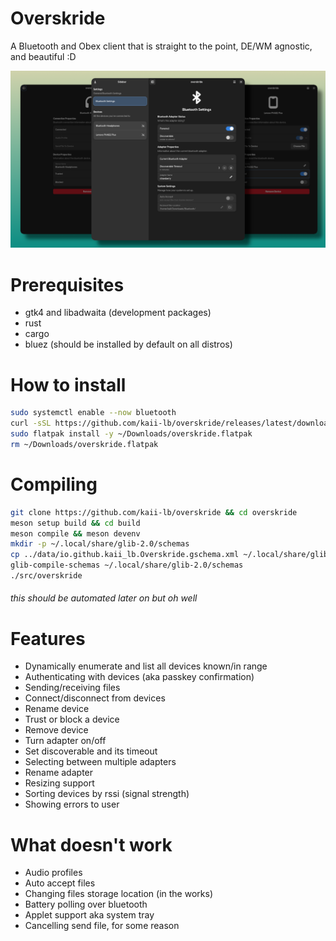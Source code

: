 # Overskride
A Bluetooth and Obex client that is straight to the point, DE/WM agnostic, and beautiful :D

![Screenshot](/assets/images/overskride.png)

# Prerequisites
- gtk4 and libadwaita (development packages)
- rust
- cargo
- bluez (should be installed by default on all distros)

# How to install
```bash
sudo systemctl enable --now bluetooth
curl -sSL https://github.com/kaii-lb/overskride/releases/latest/download/overskride.flatpak -o ~/Downloads/overskride.flatpak
sudo flatpak install -y ~/Downloads/overskride.flatpak
rm ~/Downloads/overskride.flatpak
```

# Compiling
```bash
git clone https://github.com/kaii-lb/overskride && cd overskride
meson setup build && cd build
meson compile && meson devenv
mkdir -p ~/.local/share/glib-2.0/schemas
cp ../data/io.github.kaii_lb.Overskride.gschema.xml ~/.local/share/glib-2.0/schemas
glib-compile-schemas ~/.local/share/glib-2.0/schemas
./src/overskride
```

###### this should be automated later on but oh well

# Features
- Dynamically enumerate and list all devices known/in range 
- Authenticating with devices (aka passkey confirmation)
- Sending/receiving files
- Connect/disconnect from devices
- Rename device
- Trust or block a device
- Remove device
- Turn adapter on/off
- Set discoverable and its timeout
- Selecting between multiple adapters
- Rename adapter 
- Resizing support 
- Sorting devices by rssi (signal strength)
- Showing errors to user

# What doesn't work
- Audio profiles
- Auto accept files
- Changing files storage location (in the works)
- Battery polling over bluetooth
- Applet support aka system tray
- Cancelling send file, for some reason
